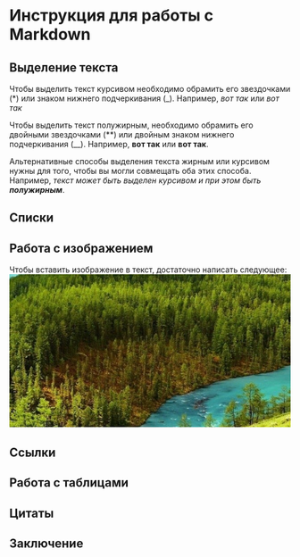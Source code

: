 # Инструкция для работы с Markdown

## Выделение текста

Чтобы выделить текст курсивом необходимо обрамить его звездочками (*) или знаком нижнего подчеркивания (_). Например, *вот так* или _вот так_

Чтобы выделить текст полужирным, необходимо обрамить его двойными звездочками (**) или двойным знаком нижнего подчеркивания (__). Например, **вот так** или __вот так__.

Альтернативные способы выделения текста жирным или курсивом нужны для того, чтобы вы могли совмещать оба этих способа. Например, _текст может быть выделен курсивом и при этом быть **полужирным**_.



## Списки

## Работа с изображением

Чтобы вставить изображение в текст, достаточно написать следующее:
![foto.png](foto.PNG)

## Ссылки

## Работа с таблицами

## Цитаты

## Заключение